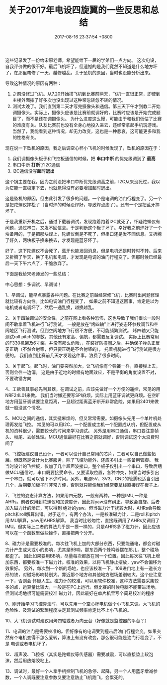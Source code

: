 ﻿---
layout: post
title: 关于2017年电设四旋翼的一些反思和总结
date: 2017-08-16 23:37:54 +0800
categories: 经历 技术
issue_id: 15
---

这些记录发了一份给宋原老师，希望能给下一届的学弟们一点方向。
这次电设，自我评价做的很不好。最后飞机坏了，但遗憾的是我们竟然不知道是什么地方坏了，在那里瞎修了一天，越修越乱。关于坠机的原因，当时也没能分析出来。

导致这种情况的原因有两种：
1. 之前没修过飞机。从7.20开始搭飞机到比赛前两天，飞机一直很正常，即使到主楼外面摔了好多次也没出现过这种桨忽转忽不转的情况。
1. 测试太晚了。我们直到第二天才写完摄像头和通信。第三天下午才到教二开始调摄像头。实际上，摄像头应该是比赛前就调好的，比赛时应该是开始完成题目了，而不是还在调摄像头。
为什么进度这么慢，可能由于和我们低估了比赛的难度有关。队友比赛前也没有全身心地投入进去，还经常拿起手机玩游戏。当然了，我能看到这种情况，却无力改变，这也是一种悲哀，这可能更多和我的性格有关。

现在说一下坠机的原因，我之后调空心杯小飞机的时候发现了，坠机的原因在于：
1. 我们调摄像头板子和飞控板通信的时候，把 **串口中断** 的优先级调到了 **最高**
1. 串口中断 **打断**了I2C通信
1. I2C通信没写**超时退出**

这个锅主要在我，因为之前没把串口中断优先级调高之前，I2C从来没死过，我以为它能一直稳定下去，也就觉得没有必要增加超时退出。

这是坠机的原因，但由此引发了很多的问题。一个是电调的油门行程变了。另一个是把陀螺仪摔松了（当时焊的时候没焊好，导致焊点虚了）。还有一个是把蓝牙摔坏了。

于是我重新开机之后，通过下载器调试，发现跑着跑着I2C就死了，怀疑陀螺仪有问题，通过串口，又发不回信息。于是判断这个板子坏了。幸好我之前焊好了一个块备用的，于是把那块焊上，陀螺仪倒是不死了，但串口还是发不回信息。又折腾了好久，两块板子换来换去，才发现是蓝牙坏了。

好了，这下陀螺仪不会死了，蓝牙也能发回消息，但是电机还是时转时不转。后来又折腾了半天，换了电机和电调，才发现是电调的油门行程变了。但那时候已经最后一天下午六点了，干脆放弃了。


下面是我给宋老师发的一些总结：


中心思想：多调试、早调试！

1、早调试，能早点暴露各种问题。在比赛之前越经常修飞机，比赛时出问题修理就比较有方向性。比如电调油门行程变了，
如果之前不知道这回事，肯定是以为电机或者电调坏了，然后一通乱换，越换越乱。


2、关于四轴调试的安全性，之前在网上看各种恐怖，这也导致了我们很长一段时间不敢拿着飞机进行飞行测试，
一般是放在“烤四轴”上进行姿态环参数调节和空阔地区飞行测试，但到空阔地方飞行很不方便，不可能频繁测试。
烤四轴又只能测试roll pitch的参数，其他还有定高、偏航，都需要反复调试。
实际上比赛常用的F330机架及6寸桨，并没有那么危险，，在装好防撞圈之后，并确保子弹头正反牙正确（不然会射桨，但只要正确是不会射桨的），
托着机腿进行飞行测试是很方便的。
我们直到比赛前几天才发现这件事，浪费了很多时间。

3、关于起飞。起飞时，油门要突然加大，让飞机像有个弹簧一样，直接弹上去，否则会往一边偏。
这是由于近地的时候有地面效应，不是平衡的角度设置不对，不要改错方向

4、工欲善其事必先利其器，在调试之前，应该先做好一个方便的遥控，常见的用NRF24L01来做。
我们当时嫌还要写SPI麻烦，实际上用蓝牙调试更麻烦。在空旷地方用蓝牙调试要注意距离，一旦超过距离蓝牙断开非常危险，如果用2401来做就一般没这个情况。

5、MCU之间的通信，其实挺麻烦的，但又常常需要。如摄像头先用一个单片机处理再发给飞控。
常见的可以用I2C，一个配置成主机一个配置成从机，但配置成从机的资料很少，需要较长的时间来学习调试。
另外是用串口通信，串口要注意帧头、帧尾、丢帧处理。MCU通信最好在比赛之前就调好，否则调试这个太浪费时间了

6、飞控板建议自己设计，一者可以设计自己常用的芯片，二者可以自己做些拓展。但既然是设计为比赛服务，除了飞控功能外，还应多引出一些备用管脚。
我当时设计的飞控板，仅加了几个超声波接口，整个板子仅引出一个串口，导致后期做MCU通信时，串口既要接受命令，又要读取位置，各种冲突，如果当时多引出
一个串口，就可以省下不少时间。另外，电源5V、3V3、GND的管脚也适当引出几个，后期要加板子时非常方便，否则就只能像我们经常要拿线直接焊在板子上。

7、飞控的姿态计算方法，如果用四元数，一般有两种。一种是IMU,一种是AHRs。前者仅用到陀螺仪和加速度计，因此对yaw没有纠正，导致会自旋。后者加入磁力计的矫正，可以得到
绝对的yaw。但当磁力计干扰较大时，AHRs会导致pitch和roll解算出错。对于这个，有两个办法，一是校准磁力计，二是roll和pitch用IMU解算，yaw用AHRS解算。
我当时比较匆忙，直接既调用了AHRs又调用了IMU。但实际上二者的算法几乎是一摸一样的，只是AHRS多了磁力计，因此应该可以在一个函数里做些操作，直接把两个分开。


8、磁力计是需要校准的。每次往飞机上加的大部分东西，只要能通电，都会对磁力计产生或大或小的影响，尤其是BB响，那东西两个蜂鸣器摆在那儿，整个磁场都歪了。
因此如果要用BB响，尽量每次都放在同一个位置。因此每次往飞机上增加东西，都要校准一下磁力计。校准的效果，以将飞机静止摆放，yaw不会偏移为效果好。
另外，每次到一个新的场地，也应该校准一下。109进门地上有一道长方形的铁，对磁场影响特别大。靠近那个地方和其他地方磁场差别较大。这个应注意一下，否则会
怀疑人生。磁力计的校准，可以用软件校准，这种方法需要采集较多的点，运算量比较大，一般是在PC上运行。但比赛的时候电脑不能带进场地，但测试场地很可能需要校准
磁力计，因此最好在单片机里写个简易校准的程序


9、刚开始学习飞控算法时，可以先用一个空心杯电机做个小飞机来调。大飞机的危险性、及测试的繁琐程度决定其测试频率肯定比不上小飞机的。

10、大飞机调试时建议用烤四轴或者万向云台（好像就是监控器的平台？）

11、电调的油门是需要校准的。但好像有的电调受到撞击后油门行程会变。如果突然有个电机变得不怎么爱转，算法上有没有改变，那么很可能是油门行程变了，不是
电调或者电机坏了。

12、超声波、飞控板（其实是陀螺仪等传感器）需要减震，可以直接垫上软泡沫，然后用热熔胶粘上。

13、调试时，最好一个人拿手柄控制飞机的急停、起降，另一个人用蓝牙增减参数，一个人调既要注意参数又要注意防止飞机跑飞，会累死的。












